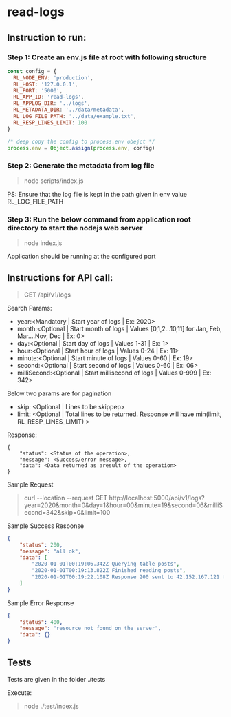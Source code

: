 # read-logs

## Instruction to run:

### Step 1: Create an env.js file at root with following structure

```javascript
const config = {
  RL_NODE_ENV: 'production',
  RL_HOST: '127.0.0.1',
  RL_PORT: '5000',
  RL_APP_ID: 'read-logs',
  RL_APPLOG_DIR: '../logs',
  RL_METADATA_DIR: '../data/metadata',
  RL_LOG_FILE_PATH: '../data/example.txt',
  RL_RESP_LINES_LIMIT: 100
}

/* deep copy the config to process.env obejct */
process.env = Object.assign(process.env, config)
```

### Step 2: Generate the metadata from log file

> node scripts/index.js

PS: Ensure that the log file is kept in the path given in env value RL_LOG_FILE_PATH

### Step 3: Run the below command from application root directory to start the nodejs web server

> node index.js

Application should be running at the configured port

## Instructions for API call:

> GET /api/v1/logs

Search Params:

- year:<Mandatory | Start year of logs | Ex: 2020>
- month:<Optional | Start month of logs | Values [0,1,2...10,11] for Jan, Feb, Mar....Nov, Dec | Ex: 0>
- day:<Optional | Start day of logs | Values 1-31 | Ex: 1>
- hour:<Optional | Start hour of logs | Values 0-24 | Ex: 11>
- minute:<Optional | Start minute of logs | Values 0-60 | Ex: 19>
- second:<Optional | Start second of logs | Values 0-60 | Ex: 06>
- milliSecond:<Optional | Start millisecond of logs | Values 0-999 | Ex: 342>

Below two params are for pagination

- skip: <Optional | Lines to be skippep>
- limit: <Optional | Total lines to be returned. Response will have min(limit, RL_RESP_LINES_LIMIT) >

Response:
```
{
    "status": <Status of the operation>,
    "message": <Success/error message>,
    "data": <Data returned as aresult of the operation>
}
```
Sample Request

> curl --location --request GET http://localhost:5000/api/v1/logs?year=2020&month=0&day=1&hour=00&minute=19&second=06&milliSecond=342&skip=0&limit=100

Sample Success Response
```json
{
    "status": 200,
    "message": "all ok",
    "data": [
        "2020-01-01T00:19:06.342Z Querying table posts",
        "2020-01-01T00:19:13.822Z Finished reading posts",
        "2020-01-01T00:19:22.108Z Response 200 sent to 42.152.167.121 for /home",
    ]
}
```

Sample Error Response
```json
{
    "status": 400,
    "message": "resource not found on the server",
    "data": {}
}
```
## Tests
 
 Tests are given in the folder ./tests
 
 Execute: 
 
 > node ./test/index.js 
